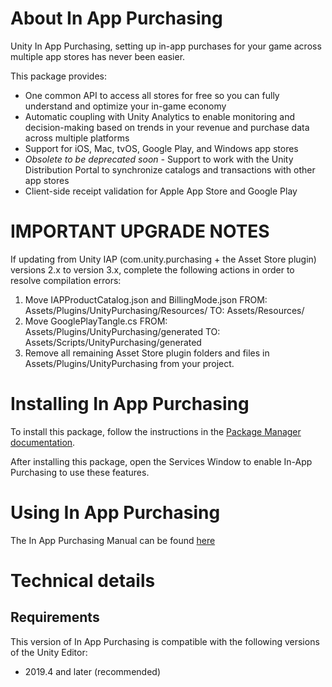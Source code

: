 # About In App Purchasing

Unity In App Purchasing, setting up in-app purchases for your game across multiple app stores has never been easier.

This package provides:
- One common API to access all stores for free so you can fully understand and optimize your in-game economy
- Automatic coupling with Unity Analytics to enable monitoring and decision-making based on trends in your revenue and purchase data across multiple platforms
- Support for iOS, Mac, tvOS, Google Play, and Windows app stores
- *Obsolete to be deprecated soon -* Support to work with the Unity Distribution Portal to synchronize catalogs and transactions with other app stores
- Client-side receipt validation for Apple App Store and Google Play



# IMPORTANT UPGRADE NOTES

If updating from Unity IAP (com.unity.purchasing + the Asset Store plugin) versions 2.x to version 3.x, complete the following actions in order to resolve compilation errors:
1. Move IAPProductCatalog.json and BillingMode.json
    FROM: Assets/Plugins/UnityPurchasing/Resources/
    TO: Assets/Resources/
2. Move GooglePlayTangle.cs
    FROM: Assets/Plugins/UnityPurchasing/generated
    TO: Assets/Scripts/UnityPurchasing/generated
3. Remove all remaining Asset Store plugin folders and files in Assets/Plugins/UnityPurchasing from your project.

# Installing In App Purchasing

To install this package, follow the instructions in the [Package Manager documentation](https://docs.unity3d.com/Packages/com.unity.package-manager-ui@latest/index.html).

After installing this package, open the Services Window to enable In-App Purchasing to use these features.

# Using In App Purchasing

The In App Purchasing Manual can be found [here](https://docs.unity3d.com/2019.4/Documentation/Manual/UnityIAP.html)

# Technical details
## Requirements

This version of In App Purchasing is compatible with the following versions of the Unity Editor:

* 2019.4 and later (recommended)
